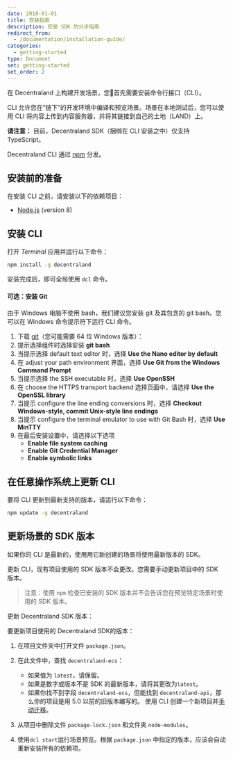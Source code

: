 ```yaml
---
date: 2018-01-01
title: 安装指南
description: 安装 SDK 的分步指南
redirect_from:
  - /documentation/installation-guide/
categories:
  - getting-started
type: Document
set: getting-started
set_order: 2
---
```


在 Decentraland 上构建开发场景，您首先需要安装命令行接口（CLI）。

CLI 允许您在“链下”的开发环境中编译和预览场景。场景在本地测试后，您可以使用 CLI 将内容上传到内容服务器，并将其链接到自己的土地（LAND）上。

**请注意：** 目前，Decentraland SDK（捆绑在 CLI 安装之中）仅支持 TypeScript。

Decentraland CLI 通过 [npm](https://www.npmjs.com/get-npm?utm_source=house&utm_medium=homepage&utm_campaign=free%20orgs&utm_term=Install%20npm) 分发。

## 安装前的准备

在安装 CLI 之前，请安装以下的依赖项目：

* [Node.js](https://github.com/decentraland/cli#nodejs-installation) (version 8)

## 安装 CLI

打开 _Terminal_ 应用并运行以下命令：

```bash
npm install -g decentraland
```

安装完成后，即可全局使用 `dcl` 命令。

#### 可选：安装 Git

由于 Windows 电脑不使用 bash，我们建议您安装 git 及其包含的 git bash。您可以在 Windows 命令提示符下运行 CLI 命令。

1. 下载 [git](https://git-scm.com/download/win)（您可能需要 64 位 Windows 版本）：
2. 提示选择组件时选择安装 **git bash**
3. 当提示选择 default text editor 时，选择 **Use the Nano editor by default**
4. 在 adjust your path environment 界面，选择 **Use Git from the Windows Command Prompt**
5. 当提示选择 the SSH executable 时，选择 **Use OpenSSH**
6.  在 choose the HTTPS transport backend 选择页面中，请选择 **Use the OpenSSL library**
7.  当提示 configure the line ending conversions 时，选择 **Checkout Windows-style, commit Unix-style line endings**
8.  当提示 configure the terminal emulator to use with Git Bash 时，选择 **Use MinTTY**
9.  在最后安装设置中，请选择以下选项
    * **Enable file system caching**
    * **Enable Git Credential Manager**
    * **Enable symbolic links**


## 在任意操作系统上更新 CLI

要将 CLI 更新到最新支持的版本，请运行以下命令：

```bash
npm update -g decentraland
```

## 更新场景的 SDK 版本

如果你的 CLI 是最新的，使用用它新创建的场景将使用最新版本的 SDK。

更新 CLI，现有项目使用的 SDK 版本不会更改。您需要手动更新项目中的 SDK 版本。

> 注意：使用 `npm` 检查已安装的 SDK 版本并不会告诉您在预览特定场景时使用的 SDK 版本。

更新 Decentraland SDK 版本：

要更新项目使用的 Decentraland SDK的版本：

1. 在项目文件夹中打开文件 `package.json`。
2. 在此文件中，查找 `decentraland-ecs`：
   * 如果值为 `latest`，请保留。
   * 如果是数字或版本不是 SDK 的最新版本，请将其更改为`latest`。
   <!--
   * 如果您的项目是[静态XML场景]({{ site.baseurl }}{% post_url /development-guide/2018-01-13-xml-static-scenes %})，则没有此字段配置。请将字段`decentraland-api`设置为`latest`。
   -->
   * 如果你找不到字段 `decentraland-ecs`，但能找到 `decentraland-api`，那么你的项目是用 5.0 以前的旧版本编写的。 使用 CLI 创建一个新项目并[手动迁移](https://decentraland.org/blog/tutorials/sdk-migration/)。

3. 从项目中删除文件 `package-lock.json` 和文件夹 `node-modules`。
4. 使用`dcl start`运行场景预览。根据 `package.json` 中指定的版本，应该会自动重新安装所有的依赖项。